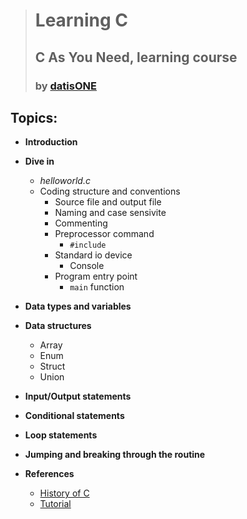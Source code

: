 ># Learning C
>## C As You Need, learning course
>### by [datisONE](https://www.datis.one/ "https://www.datis.one")

## **Topics:**
- **Introduction**
- **Dive in**
	- *helloworld.c*
	- Coding structure and conventions
		- Source file and output file
		- Naming and case sensivite
		- Commenting
		- Preprocessor command
			- `#include`
		- Standard io device
			- Console
		- Program entry point 
			- `main` function

- **Data types and variables**
- **Data structures**
	- Array
	- Enum
	- Struct
	- Union
- **Input/Output statements**
- **Conditional statements**
- **Loop statements**
- **Jumping and breaking through the routine**

- **References**
	- [History of C](https://en.wikipedia.org/wiki/C_(programming_language))
	- [Tutorial](https://www.w3schools.com/c/index.php)

